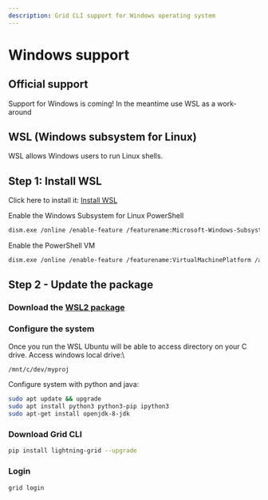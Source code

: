```yaml
---
description: Grid CLI support for Windows operating system
---
```


# Windows support

## Official support

Support for Windows is coming! In the meantime use WSL as a work-around

## WSL (Windows subsystem for Linux)

WSL allows Windows users to run Linux shells.&#x20;

## Step 1: Install WSL&#x20;

Click here to install it: [Install WSL](https://docs.microsoft.com/en-us/windows/wsl/install-win10)

Enable the Windows Subsystem for Linux PowerShell

```bash
dism.exe /online /enable-feature /featurename:Microsoft-Windows-Subsystem- Linux /all /norestart
```

Enable the PowerShell VM

```bash
dism.exe /online /enable-feature /featurename:VirtualMachinePlatform /all /norestart
```

## Step 2 - Update the package&#x20;

### Download the [WSL2 package](https://wslstorestorage.blob.core.windows.net/wslblob/wsl\_update\_x64.msi)&#x20;

### Configure the system

Once you run the WSL Ubuntu will be able to access directory on your C drive. Access windows local drive:\


```bash
/mnt/c/dev/myproj 
```

Configure system with python and java:&#x20;

```bash
sudo apt update && upgrade 
sudo apt install python3 python3-pip ipython3 
sudo apt-get install openjdk-8-jdk
```

### Download Grid CLI

```bash
pip install lightning-grid --upgrade
```

### Login

```bash
grid login
```

